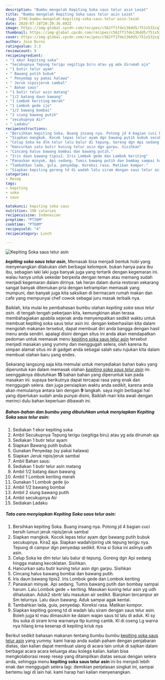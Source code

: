 ```yaml
---
description: "Bumbu mengolah Kepiting Soka saus telur asin Lezat"
title: "Bumbu mengolah Kepiting Soka saus telur asin Lezat"
slug: 2748-bumbu-mengolah-kepiting-soka-saus-telur-asin-lezat
date: 2020-07-16T20:39:36.692Z
image: https://img-global.cpcdn.com/recipes/c562ff1fde136dd5/751x532cq70/kepiting-soka-saus-telur-asin-foto-resep-utama.jpg
thumbnail: https://img-global.cpcdn.com/recipes/c562ff1fde136dd5/751x532cq70/kepiting-soka-saus-telur-asin-foto-resep-utama.jpg
cover: https://img-global.cpcdn.com/recipes/c562ff1fde136dd5/751x532cq70/kepiting-soka-saus-telur-asin-foto-resep-utama.jpg
author: Jose Burns
ratingvalue: 3.3
reviewcount: 9
recipeingredient:
- "1 ekor kepiting soka"
- "Secukupnya Tepung terigu segitiga biru atau yg ada dirumah aja"
- "1 butir telur ayam"
- " Bawang putih bubuk"
- " Penyedap sy pakai halawa"
- " Jeruk nipisjeruk sambal"
- " Bahan saus"
- "1 butir telur asin matang"
- "1/2 batang daun bawang"
- "1 Lombok keriting merah"
- "1 Lombok gede ijo"
- "1/2 bawang bombai"
- "2 siung bawang putih"
- "secukupnya Air"
- " Ladaku"
recipeinstructions:
- "Bersihkan kepiting Soka. Buang insang nya. Potong jd 4 bagian cuci bersih lumuri jeruk nipis/jeruk sambal"
- "Siapkan mangkok. Kocok lepas telur ayam dgn bawang putih bubuk secukupnya. Kira2 aja. Siapkan wadah/piring utk tepung terigu nya. Tepung di campur dgn penyedap sedikit. Krna si Soka ini aslinya udh asin."
- "Celup Soka ke dlm telur lalu balur di tepung. Goreng dgn Api sedang hingga matang kecoklatan. Sisihkan."
- "Hancurkan satu butir kuning telur asin dgn garpu. Sisihkan"
- "Cincang halus bawang bombai dan bawang putih."
- "Iris daun bawang tipis2. Iris Lombok gede dan Lombok keriting"
- "Panaskan minyak. Api sedang. Tumis bawang putih dan bombay sampai harum. Lalu Lombok gede + keriting. Masukan kuning telur asin yg udh dihaluskan. Aduk2 sbntr lalu masukan air sedikit. Biarpkan tercampur air Sm telurnya. Lalu daun bawang. Aduk sampai agak kental."
- "Tambahkan lada, gula, penyedap. Koreksi rasa. Matikan kompor."
- "Siapkan kepiting goreng td di wadah lalu siram dengan saus telur asin. Boleh juga kl mau dimasukin ke dalam wajan saus td lalu di aduk. Kl sy lbu suka di siram krna warnanya ttp kuning cantik. Kl di oseng Lg warna nya hilang krna keserap di kepiting kriuk nya"
categories:
- Resep
tags:
- kepiting
- soka
- saus

katakunci: kepiting soka saus 
nutrition: 198 calories
recipecuisine: Indonesian
preptime: "PT36M"
cooktime: "PT60M"
recipeyield: "4"
recipecategory: Lunch

---
```



![Kepiting Soka saus telur asin](https://img-global.cpcdn.com/recipes/c562ff1fde136dd5/751x532cq70/kepiting-soka-saus-telur-asin-foto-resep-utama.jpg)

<b><i>kepiting soka saus telur asin</i></b>, Memasak bisa menjadi bentuk hobi yang menyenangkan dilakukan oleh berbagai kelompok. bukan hanya para ibu ibu, sebagian laki laki juga banyak juga yang tertarik dengan kegemaran ini. walau hanya untuk sekedar berpesta dengan teman atau memang sudah menjadi kegemaran dalam dirinya. tak heran dalam dunia restoran sekarang sangat banyak ditemukan pria dengan ketrampilan memasak yang mumpuni, dan banyak juga kita saksikan di bermacam rumah makan dan cafe yang mempunyai chef cowok sebagai juru masak terbaik nya.

Baiklah, kita mulai ke pembahasan bumbu olahan <i>kepiting soka saus telur asin</i>. di tengah tengah pekerjaan kita, kemungkinan akan terasa membahagiakan apabila sejenak anda menyempatkan sedikit waktu untuk membuat kepiting soka saus telur asin ini. dengan keberhasilan kita dalam mengolah makanan tersebut, dapat membuat diri anda bangga dengan hasil menu anda sendiri. apalagi disini dengan situs ini anda akan mendapatkan pedoman untuk memasak menu <u>kepiting soka saus telur asin</u> tersebut menjadi masakan yang yummy dan menggugah selera, oleh karena itu simpan alamat situs ini di gadget anda sebagai salah satu rujukan kita dalam membuat olahan baru yang endes.




Sekarang langsung saja kita memulai untuk menyediakan bahan baku yang diperuntuk kan dalam memasak olahan <u><i>kepiting soka saus telur asin</i></u> ini. seenggaknya dibutuhkan <b>15</b> bahan bahan yang diperuntuk kan pada masakan ini. supaya berikutnya dapat tercapai rasa yang enak dan menggugah selera. dan juga persiapkan waktu anda sedikit, karena anda akan memulainya antara lain dengan <b>9</b> langkah. saya ingin berbagai hal yang diperlukan sudah anda punyai disini, Baiklah mari kita awali dengan merinci dulu bahan keperluan dibawah ini.

<!--inarticleads1-->

##### Bahan-bahan dan bumbu yang dibutuhkan untuk menyiapkan Kepiting Soka saus telur asin:

1. Sediakan 1 ekor kepiting soka
1. Ambil Secukupnya Tepung terigu (segitiga biru) atau yg ada dirumah aja
1. Sediakan 1 butir telur ayam
1. Siapkan  Bawang putih bubuk
1. Gunakan  Penyedap (sy pakai halawa)
1. Siapkan  Jeruk nipis/jeruk sambal
1. Ambil  Bahan saus:
1. Sediakan 1 butir telur asin matang
1. Ambil 1/2 batang daun bawang
1. Ambil 1 Lombok keriting merah
1. Gunakan 1 Lombok gede ijo
1. Ambil 1/2 bawang bombai
1. Ambil 2 siung bawang putih
1. Ambil secukupnya Air
1. Sediakan  Ladaku




<!--inarticleads2-->

##### Tata cara menyiapkan Kepiting Soka saus telur asin:

1. Bersihkan kepiting Soka. Buang insang nya. Potong jd 4 bagian cuci bersih lumuri jeruk nipis/jeruk sambal
1. Siapkan mangkok. Kocok lepas telur ayam dgn bawang putih bubuk secukupnya. Kira2 aja. Siapkan wadah/piring utk tepung terigu nya. Tepung di campur dgn penyedap sedikit. Krna si Soka ini aslinya udh asin.
1. Celup Soka ke dlm telur lalu balur di tepung. Goreng dgn Api sedang hingga matang kecoklatan. Sisihkan.
1. Hancurkan satu butir kuning telur asin dgn garpu. Sisihkan
1. Cincang halus bawang bombai dan bawang putih.
1. Iris daun bawang tipis2. Iris Lombok gede dan Lombok keriting
1. Panaskan minyak. Api sedang. Tumis bawang putih dan bombay sampai harum. Lalu Lombok gede + keriting. Masukan kuning telur asin yg udh dihaluskan. Aduk2 sbntr lalu masukan air sedikit. Biarpkan tercampur air Sm telurnya. Lalu daun bawang. Aduk sampai agak kental.
1. Tambahkan lada, gula, penyedap. Koreksi rasa. Matikan kompor.
1. Siapkan kepiting goreng td di wadah lalu siram dengan saus telur asin. Boleh juga kl mau dimasukin ke dalam wajan saus td lalu di aduk. Kl sy lbu suka di siram krna warnanya ttp kuning cantik. Kl di oseng Lg warna nya hilang krna keserap di kepiting kriuk nya




Berikut sedikit bahasan makanan tentang bumbu bumbu <u>kepiting soka saus telur asin</u> yang yummy. kami harap anda sudah paham dengan penjabaran diatas, dan kalian dapat membuat ulang di acara lain untuk di sajikan dalam berbagai acara acara keluarga atau kolega kalian. kalian bisa mengkolaborasi resep resep yang ditampilkan diatas sesuai dengan selera anda, sehingga menu <b>kepiting soka saus telur asin</b> ini bs menjadi lebih enak dan menggugah selera lagi. demikian penjelasan singkat ini, sampai bertemu lagi di lain hal. kami harap hari kalian menyenangkan.
